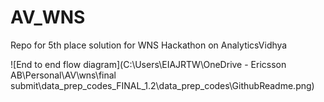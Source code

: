 # AV_WNS
Repo for 5th place solution for WNS Hackathon on AnalyticsVidhya

![End to end flow diagram](C:\Users\EIAJRTW\OneDrive - Ericsson AB\Personal\AV\wns\final submit\data_prep_codes_FINAL_1.2\data_prep_codes\GithubReadme.png)
